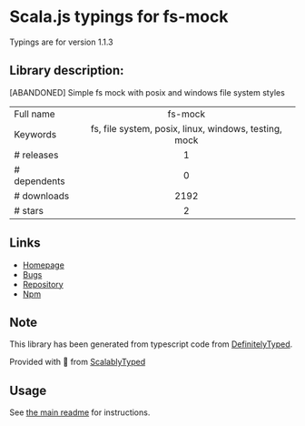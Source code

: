 
# Scala.js typings for fs-mock

Typings are for version 1.1.3

## Library description:
[ABANDONED] Simple fs mock with posix and windows file system styles

|                    |                 |
| ------------------ | :-------------: |
| Full name          | fs-mock |
| Keywords           | fs, file system, posix, linux, windows, testing, mock |
| # releases         | 1 |
| # dependents       | 0 |
| # downloads        | 2192 |
| # stars            | 2 |

## Links
- [Homepage](https://github.com/Carrooi/Node-FsMock)
- [Bugs](https://github.com/Carrooi/Node-FsMock/issues)
- [Repository](https://github.com/Carrooi/Node-FsMock)
- [Npm](https://www.npmjs.com/package/fs-mock)
    


## Note
This library has been generated from typescript code from [DefinitelyTyped](https://definitelytyped.org).

Provided with :purple_heart: from [ScalablyTyped](https://github.com/oyvindberg/ScalablyTyped)

## Usage
See [the main readme](../../readme.md) for instructions.


